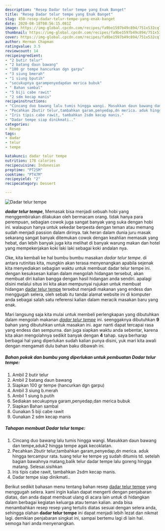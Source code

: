 ```yaml
---
description: "Resep Dadar telur tempe yang Enak Banget"
title: "Resep Dadar telur tempe yang Enak Banget"
slug: 450-resep-dadar-telur-tempe-yang-enak-banget
date: 2020-08-18T08:56:15.081Z
image: https://img-global.cpcdn.com/recipes/fa9be1597b49c894/751x532cq70/dadar-telur-tempe-foto-resep-utama.jpg
thumbnail: https://img-global.cpcdn.com/recipes/fa9be1597b49c894/751x532cq70/dadar-telur-tempe-foto-resep-utama.jpg
cover: https://img-global.cpcdn.com/recipes/fa9be1597b49c894/751x532cq70/dadar-telur-tempe-foto-resep-utama.jpg
author: Herman Chapman
ratingvalue: 3.5
reviewcount: 14
recipeingredient:
- "2 butir telur"
- "2 batang daun bawang"
- "100 gr tempe hancurkan dgn garpu"
- "3 siung bmerah"
- "1 siung bputih"
- "secukupnya garampenyedapdan merica bubuk"
- " Bahan sambal"
- "5 biji cabe rawit"
- "2 sdm kecap manis"
recipeinstructions:
- "Cincang duo bawang lalu tumis hingga wangi. Masukkan daun bawang dan tempe,aduk2 hingga tempe agak kecoklatan."
- "Pecahkan 2butir telur,tambahkan garam,penyedap,dn merica. aduk hingga tercampur rata. tuang telur ke tempe yg sudah ditumis td. setelah bagian bawahnya matang,balik telur dadar tempe lalu goreng hingga matang. Selesai.sisihkan"
- "Iris tipis cabe rawit, tambahkan 2sdm kecap manis."
- "Dadar tempe siap dinikmati.."
categories:
- Resep
tags:
- dadar
- telur
- tempe

katakunci: dadar telur tempe 
nutrition: 178 calories
recipecuisine: Indonesian
preptime: "PT25M"
cooktime: "PT47M"
recipeyield: "2"
recipecategory: Dessert

---
```



![Dadar telur tempe](https://img-global.cpcdn.com/recipes/fa9be1597b49c894/751x532cq70/dadar-telur-tempe-foto-resep-utama.jpg)

<b><i>dadar telur tempe</i></b>, Memasak bisa menjadi sebuah hobi yang menggembirakan dilakukan oleh bermacam orang. tidak hanya para perempuan, sebagian cowok juga sangat banyak yang suka dengan hobi ini. walaupun hanya untuk sekedar berpesta dengan teman atau memang sudah menjadi passion dalam dirinya. tak heran dalam dunia juru masak sekarang sangat banyak ditemukan cowok dengan keahlian memasak yang hebat, dan lebih banyak juga kita melihat di banyak warung makan dan hotel yang mempekerjakan koki laki laki sebagai koki andalan nya.

Oke, kita kembali ke hal bumbu bumbu masakan <i>dadar telur tempe</i>. di antara rutinitas kita, mungkin akan terasa menyenangkan apabila sejenak kita menyediakan sebagian waktu untuk membuat dadar telur tempe ini. dengan kesuksesan kalian dalam mengolah hidangan tersebut, akan membuat diri kalian bangga dengan hasil hidangan anda sendiri. apalagi disini melalui situs ini kita akan mempunyai rujukan untuk membuat hidangan <u>dadar telur tempe</u> tersebut menjadi makanan yang endess dan menggugah selera, oleh sebab itu tandai alamat website ini di komputer anda sebagai salah satu referensi kalian dalam meracik masakan baru yang enak.




Mari langsung saja kita mulai untuk membeli perlengkapan yang dibutuhkan dalam mengolah makanan <u><i>dadar telur tempe</i></u> ini. seenggaknya dibutuhkan <b>9</b> bahan yang dibutuhkan untuk masakan ini. agar nanti dapat tercapai rasa yang endess dan sempurna. dan juga siapkan waktu anda sebentar, karena kita akan mengolahnya sedikit banyak dengan <b>4</b> tahap. saya berharap berbagai hal yang diperlukan sudah kalian punya disini, yuk mari kita awali dengan mengamati dulu bahan baku dibawah ini.

<!--inarticleads1-->

##### Bahan pokok dan bumbu yang diperlukan untuk pembuatan Dadar telur tempe:

1. Ambil 2 butir telur
1. Ambil 2 batang daun bawang
1. Siapkan 100 gr tempe (hancurkan dgn garpu)
1. Ambil 3 siung b.merah
1. Ambil 1 siung b.putih
1. Sediakan secukupnya garam,penyedap,dan merica bubuk
1. Siapkan  Bahan sambal
1. Gunakan 5 biji cabe rawit
1. Gunakan 2 sdm kecap manis




<!--inarticleads2-->

##### Tahapan membuat Dadar telur tempe:

1. Cincang duo bawang lalu tumis hingga wangi. Masukkan daun bawang dan tempe,aduk2 hingga tempe agak kecoklatan.
1. Pecahkan 2butir telur,tambahkan garam,penyedap,dn merica. aduk hingga tercampur rata. tuang telur ke tempe yg sudah ditumis td. setelah bagian bawahnya matang,balik telur dadar tempe lalu goreng hingga matang. Selesai.sisihkan
1. Iris tipis cabe rawit, tambahkan 2sdm kecap manis.
1. Dadar tempe siap dinikmati..




Berikut sedikit bahasan menu tentang bahan resep <u>dadar telur tempe</u> yang menggugah selera. kami ingin kalian dapat mengerti dengan penjabaran diatas, dan anda dapat membuat ulang di acara lain untuk di hidangkan dalam berbagai kegiatan keluarga atau teman kalian. anda bisa menambahkan resep resep yang tertulis diatas sesuai dengan selera anda, sehingga olahan <b>dadar telur tempe</b> ini dapat menjadi lebih lezat dan nikmat lagi. demikian penjabaran singkat ini, sampai bertemu lagi di lain hal. semoga hari anda menyenangkan.
